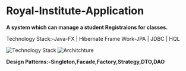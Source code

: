 # Royal-Institute-Application
**A system which can manage a student Registraions for classes.**

Technology Stack:-Java-FX | Hibernate Frame Work-JPA | JDBC | HQL





![Technology Stack](https://img.shields.io/badge/javaFX-MySQL-brightgreen.svg)
![Architchture](https://img.shields.io/badge/Architechure-Expanded%20version%20of%20MVC-orange.svg)


**Design Patterns:-Singleton,Facade,Factory,Strategy,DTO,DAO**
